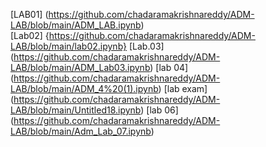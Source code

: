 [LAB01] (https://github.com/chadaramakrishnareddy/ADM-LAB/blob/main/ADM_LAB.ipynb)<br>
[Lab02] {https://github.com/chadaramakrishnareddy/ADM-LAB/blob/main/lab02.ipynb}
[Lab.03] (https://github.com/chadaramakrishnareddy/ADM-LAB/blob/main/ADM_Lab03.ipynb)
[lab 04] (https://github.com/chadaramakrishnareddy/ADM-LAB/blob/main/ADM_4%20(1).ipynb)
[lab exam] (https://github.com/chadaramakrishnareddy/ADM-LAB/blob/main/Untitled18.ipynb)
[lab 06] (https://github.com/chadaramakrishnareddy/ADM-LAB/blob/main/Adm_Lab_07.ipynb)

